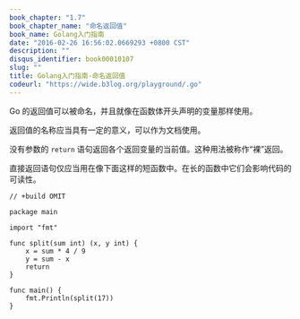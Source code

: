 ```yaml
---
book_chapter: "1.7"
book_chapter_name: "命名返回值"
book_name: Golang入门指南
date: "2016-02-26 16:56:02.0669293 +0800 CST"
description: ""
disqus_identifier: book00010107
slug: ""
title: Golang入门指南-命名返回值
codeurl: "https://wide.b3log.org/playground/.go"
---
```





Go 的返回值可以被命名，并且就像在函数体开头声明的变量那样使用。

返回值的名称应当具有一定的意义，可以作为文档使用。

没有参数的 `return` 语句返回各个返回变量的当前值。这种用法被称作“裸”返回。

直接返回语句仅应当用在像下面这样的短函数中。在长的函数中它们会影响代码的可读性。

```
// +build OMIT

package main

import "fmt"

func split(sum int) (x, y int) {
	x = sum * 4 / 9
	y = sum - x
	return
}

func main() {
	fmt.Println(split(17))
}

```

